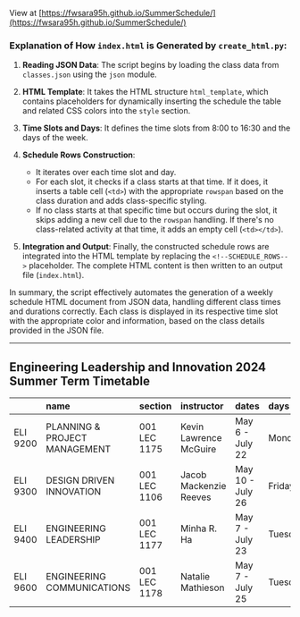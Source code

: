
View at [https://fwsara95h.github.io/SummerSchedule/](https://fwsara95h.github.io/SummerSchedule/)



### Explanation of How `index.html` is Generated by `create_html.py`:

1. **Reading JSON Data**: The script begins by loading the class data from `classes.json` using the `json` module.
   
2. **HTML Template**: It takes the HTML structure `html_template`, which contains placeholders for dynamically inserting the schedule the table and related CSS colors into the `style` section.

3. **Time Slots and Days**: It defines the time slots from 8:00 to 16:30 and the days of the week.

4. **Schedule Rows Construction**:
    - It iterates over each time slot and day.
    - For each slot, it checks if a class starts at that time. If it does, it inserts a table cell (`<td>`) with the appropriate `rowspan` based on the class duration and adds class-specific styling.
    - If no class starts at that specific time but occurs during the slot, it skips adding a new cell due to the `rowspan` handling. If there's no class-related activity at that time, it adds an empty cell (`<td></td>`).

5. **Integration and Output**: Finally, the constructed schedule rows are integrated into the HTML template by replacing the `<!--SCHEDULE_ROWS-->` placeholder. The complete HTML content is then written to an output file (`index.html`).

In summary, the script effectively automates the generation of a weekly schedule HTML document from JSON data, handling different class times and durations correctly. Each class is displayed in its respective time slot with the appropriate color and information, based on the class details provided in the JSON file.

---

## Engineering Leadership and Innovation 2024 Summer Term Timetable

|          | name                          | section      | instructor             | dates            | days    |   start_time |   end_time | location   | color   |
|:---------|:------------------------------|:-------------|:-----------------------|:-----------------|:--------|-------------:|-----------:|:-----------|:--------|
| ELI 9200 | PLANNING & PROJECT MANAGEMENT | 001 LEC 1175 | Kevin Lawrence McGuire | May 6 - July 22  | Monday  |         13   |       16   | AHB 1B02   | #FFC0CB |
| ELI 9300 | DESIGN DRIVEN INNOVATION      | 001 LEC 1106 | Jacob Mackenzie Reeves | May 10 - July 26 | Friday  |         12.5 |       15.5 | AHB 2B04   | #ADD8E6 |
| ELI 9400 | ENGINEERING LEADERSHIP        | 001 LEC 1177 | Minha R. Ha            | May 7 - July 23  | Tuesday |          8.5 |       11.5 | TC 203     | #90EE90 |
| ELI 9600 | ENGINEERING COMMUNICATIONS    | 001 LEC 1178 | Natalie Mathieson      | May 7 - July 25  | Tuesday |         12.5 |       15.5 | AHB 2B04   | #FFFFE0 |
